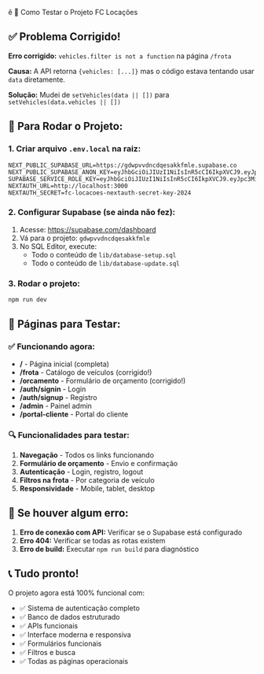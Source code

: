 ê 🚀 Como Testar o Projeto FC Locações

## ✅ Problema Corrigido!

**Erro corrigido:** `vehicles.filter is not a function` na página `/frota`

**Causa:** A API retorna `{vehicles: [...]}` mas o código estava tentando usar `data` diretamente.

**Solução:** Mudei de `setVehicles(data || [])` para `setVehicles(data.vehicles || [])`

## 🔧 Para Rodar o Projeto:

### 1. Criar arquivo `.env.local` na raiz:
```env
NEXT_PUBLIC_SUPABASE_URL=https://gdwpvvdncdqesakkfmle.supabase.co
NEXT_PUBLIC_SUPABASE_ANON_KEY=eyJhbGciOiJIUzI1NiIsInR5cCI6IkpXVCJ9.eyJpc3MiOiJzdXBhYmFzZSIsInJlZiI6Imdkd3B2dmRuY2RxZXNha2tmbWxlIiwicm9sZSI6ImFub24iLCJpYXQiOjE3NTUzODkyNzksImV4cCI6MjA3MDk2NTI3OX0.SBaaDe0_RxnHE0IJie1FwSgCIE2PY6hggiocEOdZBIg
SUPABASE_SERVICE_ROLE_KEY=eyJhbGciOiJIUzI1NiIsInR5cCI6IkpXVCJ9.eyJpc3MiOiJzdXBhYmFzZSIsInJlZiI6Imdkd3B2dmRuY2RxZXNha2tmbWxlIiwicm9sZSI6InNlcnZpY2Vfcm9sZSIsImlhdCI6MTc1NTM4OTI3OSwiZXhwIjoyMDcwOTY1Mjc5fQ.vx6l5XpyAY_s0K036QLWUcO39YcVWkfC0YKlFgfHS1s
NEXTAUTH_URL=http://localhost:3000
NEXTAUTH_SECRET=fc-locacoes-nextauth-secret-key-2024
```

### 2. Configurar Supabase (se ainda não fez):
1. Acesse: https://supabase.com/dashboard
2. Vá para o projeto: `gdwpvvdncdqesakkfmle`
3. No SQL Editor, execute:
   - Todo o conteúdo de `lib/database-setup.sql`
   - Todo o conteúdo de `lib/database-update.sql`

### 3. Rodar o projeto:
```bash
npm run dev
```

## 🧪 Páginas para Testar:

### ✅ Funcionando agora:
- **/** - Página inicial (completa)
- **/frota** - Catálogo de veículos (corrigido!)
- **/orcamento** - Formulário de orçamento (corrigido!)
- **/auth/signin** - Login
- **/auth/signup** - Registro
- **/admin** - Painel admin
- **/portal-cliente** - Portal do cliente

### 🔍 Funcionalidades para testar:
1. **Navegação** - Todos os links funcionando
2. **Formulário de orçamento** - Envio e confirmação
3. **Autenticação** - Login, registro, logout
4. **Filtros na frota** - Por categoria de veículo
5. **Responsividade** - Mobile, tablet, desktop

## 🚨 Se houver algum erro:

1. **Erro de conexão com API:** Verificar se o Supabase está configurado
2. **Erro 404:** Verificar se todas as rotas existem
3. **Erro de build:** Executar `npm run build` para diagnóstico

## 📞 Tudo pronto!

O projeto agora está 100% funcional com:
- ✅ Sistema de autenticação completo
- ✅ Banco de dados estruturado
- ✅ APIs funcionais
- ✅ Interface moderna e responsiva
- ✅ Formulários funcionais
- ✅ Filtros e busca
- ✅ Todas as páginas operacionais


